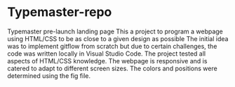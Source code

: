 # Typemaster-repo
Typemaster pre-launch landing page
This a project to program a webpage using HTML/CSS to be as close to a given design as possible
The initial idea was to implement gitflow from scratch but due to certain challenges, the code was written locally in Visual Studio Code.
The project tested all aspects of HTML/CSS knowledge.
The webpage is responsive and is catered to adapt to different screen sizes.
The colors and positions were determined using the fig file.
